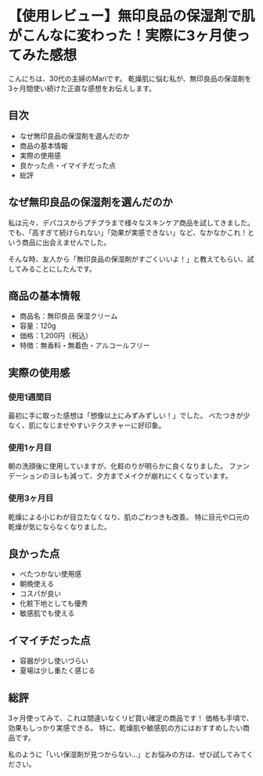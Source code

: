 # 【使用レビュー】無印良品の保湿剤で肌がこんなに変わった！実際に3ヶ月使ってみた感想

こんにちは、30代の主婦のMariです。
乾燥肌に悩む私が、無印良品の保湿剤を3ヶ月間使い続けた正直な感想をお伝えします。

## 目次
- なぜ無印良品の保湿剤を選んだのか
- 商品の基本情報
- 実際の使用感
- 良かった点・イマイチだった点
- 総評

## なぜ無印良品の保湿剤を選んだのか

私は元々、デパコスからプチプラまで様々なスキンケア商品を試してきました。
でも、「高すぎて続けられない」「効果が実感できない」など、なかなかこれ！という商品に出会えませんでした。

そんな時、友人から「無印良品の保湿剤がすごくいいよ！」と教えてもらい、試してみることにしたんです。

## 商品の基本情報

- 商品名：無印良品 保湿クリーム
- 容量：120g
- 価格：1,200円（税込）
- 特徴：無香料・無着色・アルコールフリー

## 実際の使用感

### 使用1週間目
最初に手に取った感想は「想像以上にみずみずしい！」でした。
べたつきが少なく、肌になじませやすいテクスチャーに好印象。

### 使用1ヶ月目
朝の洗顔後に使用していますが、化粧のりが明らかに良くなりました。
ファンデーションのヨレも減って、夕方までメイクが崩れにくくなっています。

### 使用3ヶ月目
乾燥による小じわが目立たなくなり、肌のごわつきも改善。
特に目元や口元の乾燥が気にならなくなりました。

## 良かった点
- べたつかない使用感
- 朝晩使える
- コスパが良い
- 化粧下地としても優秀
- 敏感肌でも使える

## イマイチだった点
- 容器が少し使いづらい
- 夏場は少し重たく感じる

## 総評

3ヶ月使ってみて、これは間違いなくリピ買い確定の商品です！
価格も手頃で、効果もしっかり実感できる。
特に、乾燥肌や敏感肌の方にはおすすめしたい商品です。

私のように「いい保湿剤が見つからない...」とお悩みの方は、ぜひ試してみてください。